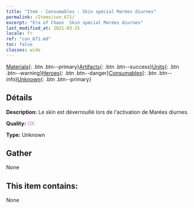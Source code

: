 ```yaml
---
title: "Item - Consumables - Skin spécial Marées diurnes"
permalink: /Items/con_671/
excerpt: "Era of Chaos  Skin spécial Marées diurnes"
last_modified_at: 2021-03-25
locale: fr
ref: "con_671.md"
toc: false
classes: wide
---
```

 [Materials](/fr/Items/){: .btn .btn--primary}[Artifacts](/fr/Items/Artifacts/){: .btn .btn--success}[Units](/fr/Items/Units/){: .btn .btn--warning}[Heroes](/fr/Items/Heroes/){: .btn .btn--danger}[Consumables](/fr/Items/Consumables/){: .btn .btn--info}[Unknown](/fr/Items/Unknown/){: .btn .btn--primary}

## Détails
 **Description:** Le skin est déverrouillé lors de l'activation de Marées diurnes.

 **Quality:** <span style="color: #DA70D6">OK</span>

 **Type:** Unknown

## Gather

  None

## This item contains:

  None

